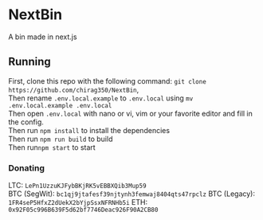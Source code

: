 # NextBin

A bin made in next.js

## Running
First, clone this repo with the following command: `git clone https://github.com/chirag350/NextBin`,  
Then rename `.env.local.example` to `.env.local` using `mv .env.local.example .env.local`  
Then open `.env.local` with nano or vi, vim or your favorite editor and fill in the config.  
Then run `npm install` to install the dependencies  
Then run `npm run build` to build  
Then run`npm start` to start  


### Donating
LTC: `LePn1UzzuKJFybBKjRK5vEBBXQib3Mup59`  
BTC (SegWit): `bc1qj9jtafesf39njtynh3femwaj8404qts47rpclz`
BTC (Legacy): `1FR4seP5HfxZ2dUekX2bYjpSsxNFRNHb5i`
ETH: `0x92F05c996B639F5d62bf7746Deac926F90A2CB80`
